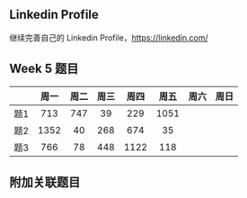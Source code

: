 ## Linkedin Profile

继续完善自己的 Linkedin Profile，https://linkedin.com/

## Week 5 题目
|       | 周一    | 周二   |  周三 |   周四 |   周五  | 周六 |  周日 |
| :----:| :----: | :----:|:----:  |:----: |:----: |:----:|:----: |
| 题1   |713     |747    |39      |229   |1051    | 
| 题2   |1352    |40     |268     |674   | 35     |    
| 题3   |766     |78     |448     |1122  |118     |    


## 附加关联题目
